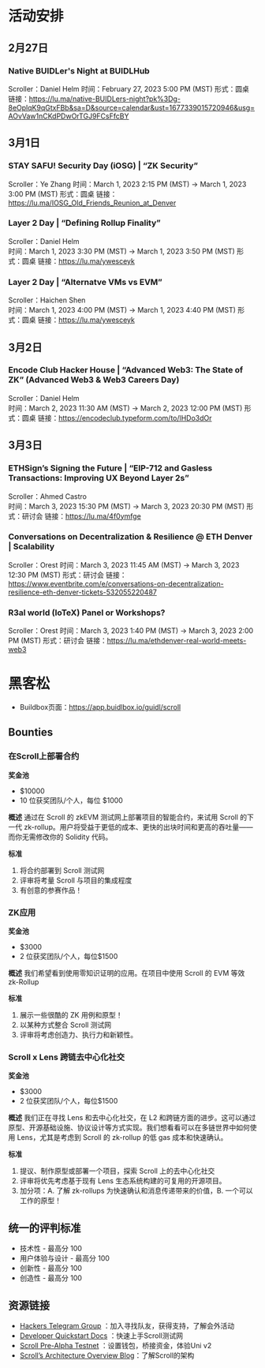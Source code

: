 
# 活动安排

## 2月27日
### Native BUIDLer's Night at BUIDLHub	
Scroller：Daniel Helm
时间：February 27, 2023 5:00 PM (MST)
形式：圆桌
链接：https://lu.ma/native-BUIDLers-night?pk%3Dg-8eOplqK9qGtxFBb&sa=D&source=calendar&ust=1677339015720946&usg=AOvVaw1nCKdPDwOrTGJ9FCsFfcBY	

## 3月1日

### STAY SAFU! Security Day (iOSG) | “ZK Security”
Scroller：Ye Zhang
时间：March 1, 2023 2:15 PM (MST) → March 1, 2023 3:00 PM (MST)
形式：圆桌
链接：https://lu.ma/IOSG_Old_Friends_Reunion_at_Denver	


### Layer 2 Day | “Defining Rollup Finality”	
Scroller：Daniel Helm	
时间：March 1, 2023 3:30 PM (MST) → March 1, 2023 3:50 PM (MST)
形式：圆桌
链接：https://lu.ma/ywesceyk	


### Layer 2 Day | “Alternatve VMs vs EVM”	
Scroller：Haichen Shen	
时间：March 1, 2023 4:00 PM (MST) → March 1, 2023 4:40 PM (MST)
形式：圆桌
链接：https://lu.ma/ywesceyk	

## 3月2日
### Encode Club Hacker House | “Advanced Web3: The State of ZK” (Advanced Web3 & Web3 Careers Day)	
Scroller：Daniel Helm		
时间：March 2, 2023 11:30 AM (MST) → March 2, 2023 12:00 PM (MST)
形式：圆桌
链接：https://encodeclub.typeform.com/to/lHDo3dOr


## 3月3日
### ETHSign’s Signing the Future | “EIP-712 and Gasless Transactions: Improving UX Beyond Layer 2s”	
Scroller：Ahmed Castro	
时间：March 3, 2023 15:30 PM (MST) → March 3, 2023 20:30 PM (MST)
形式：研讨会
链接：https://lu.ma/4f0ymfge


### Conversations on Decentralization & Resilience @ ETH Denver | Scalability 
Scroller：Orest
时间：March 3, 2023 11:45 AM (MST) → March 3, 2023 12:30 PM (MST)
形式：研讨会
链接：https://www.eventbrite.com/e/conversations-on-decentralization-resilience-eth-denver-tickets-532055220487


### R3al world (IoTeX) Panel or Workshops?	
Scroller：Orest
时间：March 3, 2023 1:40 PM (MST) → March 3, 2023 2:00 PM (MST)
形式：研讨会
链接：https://lu.ma/ethdenver-real-world-meets-web3	




# 黑客松
- Buildbox页面：https://app.buidlbox.io/guidl/scroll

## Bounties
### 在Scroll上部署合约
**奖金池**
- $10000
- 10 位获奖团队/个人，每位 $1000

**概述**
通过在 Scroll 的 zkEVM 测试网上部署项目的智能合约，来试用 Scroll 的下一代 zk-rollup。用户将受益于更低的成本、更快的出块时间和更高的吞吐量——而你无需修改​​你的 Solidity 代码。

**标准**
1. 将合约部署到 Scroll 测试网
2. 评审将考量 Scroll 与项目的集成程度
3. 有创意的参赛作品！

### ZK应用
**奖金池**
- $3000
- 2 位获奖团队/个人，每位$1500

**概述**
我们希望看到使用零知识证明的应用。在项目中使用 Scroll 的 EVM 等效 zk-Rollup 

**标准**
1. 展示一些很酷的 ZK 用例和原型！
2. 以某种方式整合 Scroll 测试网
3. 评审将考虑创造力、执行力和新颖性。



### Scroll x Lens 跨链去中心化社交
**奖金池**
- $3000
- 2 位获奖团队/个人，每位$1500

**概述**
我们正在寻找 Lens 和去中心化社交，在 L2 和跨链方面的进步。这可以通过原型、开源基础设施、协议设计等方式实现。我们想看看可以在多链世界中如何使用 Lens，尤其是考虑到 Scroll 的 zk-rollup 的低 gas 成本和快速确认。

**标准**
1. 提议、制作原型或部署一个项目，探索 Scroll 上的去中心化社交
2. 评审将优先考虑基于现有 Lens 生态系统构建的可复用的开源项目。
3. 加分项：A. 了解 zk-rollups 为快速确认和消息传递带来的价值，B. 一个可以工作的原型！

## 统一的评判标准
- 技术性 - 最高分 100
- 用户体验与设计 - 最高分 100
- 创新性 - 最高分 100
- 创造性 - 最高分 100

## 资源链接
- [Hackers Telegram Group](https://t.me/scroll_ethdenver2023) ：加入寻找队友，获得支持，了解会外活动
- [Developer Quickstart Docs](https://guide.scroll.io/developers/developer-quickstart) ：快速上手Scroll测试网
- [Scroll Pre-Alpha Testnet](https://scroll.io/prealpha) ：设置钱包，桥接资金，体验Uni v2
- [Scroll’s Architecture Overview Blog](https://scroll.io/blog/architecture)：了解Scroll的架构